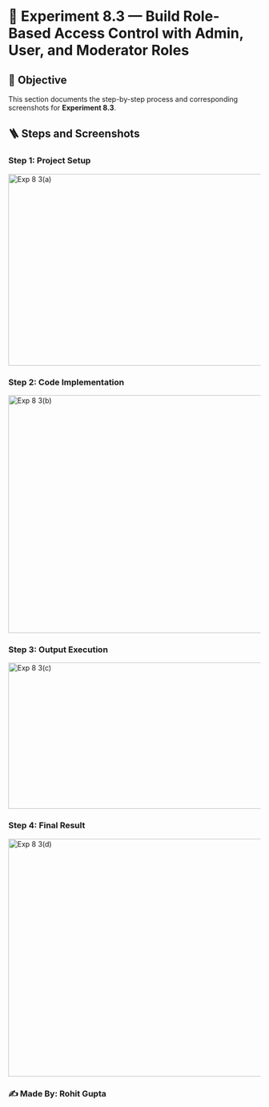 # 📘 Experiment 8.3 — Build Role-Based Access Control with Admin, User, and Moderator Roles

## 🧩 Objective

This section documents the step-by-step process and corresponding screenshots for **Experiment 8.3**.

## 🪜 Steps and Screenshots

### Step 1: Project Setup

<img width="1212" height="383" alt="Exp 8 3(a)" src="https://github.com/user-attachments/assets/234c5d8b-3bfc-47c5-9529-3c142856006a" />


### Step 2: Code Implementation

<img width="1208" height="475" alt="Exp 8 3(b)" src="https://github.com/user-attachments/assets/2a0631c0-d0f3-4066-b19a-d293e076ed2e" />


### Step 3: Output Execution

<img width="1210" height="292" alt="Exp 8 3(c)" src="https://github.com/user-attachments/assets/c4b352b7-7255-4891-8792-c5466610173e" />


### Step 4: Final Result

<img width="1212" height="475" alt="Exp 8 3(d)" src="https://github.com/user-attachments/assets/ff34d3e9-3a61-4fda-aa80-f27f4134799e" />


### ✍️ Made By: **Rohit Gupta**
